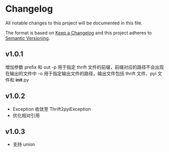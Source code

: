 # Changelog
All notable changes to this project will be documented in this file.

The format is based on [Keep a Changelog](http://keepachangelog.com/en/1.0.0/)
and this project adheres to [Semantic Versioning](http://semver.org/spec/v2.0.0.html).

## v1.0.1
增加参数 prefix 和 out
-p 用于指定 thrift 文件的前缀，前缀对应的路径不会出现在输出的文件中
-o 用于指定输出文件的路径，输出文件包括 thrift 文件、pyi 文件和 __init__.py


## v1.0.2
- Exception 收敛至 Thrift2pyiException
- 优化相对引用

## v1.0.3
- 支持 union